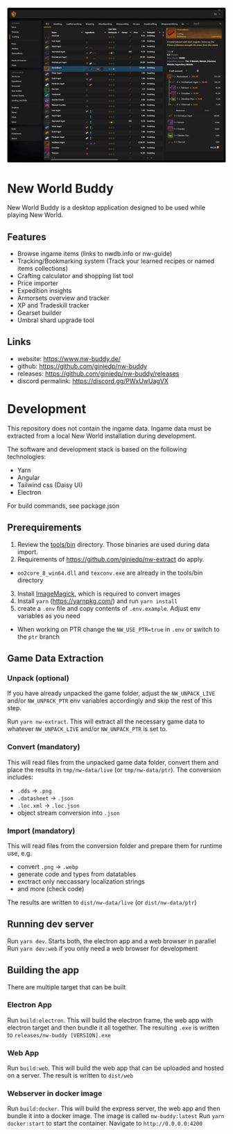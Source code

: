 ![New World Buddy](./docs/screenshots/nw-buddy-1.png)

# New World Buddy

New World Buddy is a desktop application designed to be used while playing New World.

## Features

- Browse ingame items (links to nwdb.info or nw-guide)
- Tracking/Bookmarking system (Track your learned recipes or named items collections)
- Crafting calculator and shopping list tool
- Price importer
- Expedition insights
- Armorsets overview and tracker
- XP and Tradeskill tracker
- Gearset builder
- Umbral shard upgrade tool

## Links

- website: https://www.nw-buddy.de/
- github: https://github.com/giniedp/nw-buddy
- releases: https://github.com/giniedp/nw-buddy/releases
- discord permalink: https://discord.gg/PWxUwUagVX 


# Development

This repository does not contain the ingame data. Ingame data must be extracted from a local New World installation during development.

The software and development stack is based on the following technologies:

- Yarn
- Angular
- Tailwind css (Daisy UI)
- Electron

For build commands, see package.json

## Prerequirements

1. Review the [tools/bin](tools/bin) directory. Those binaries are used during data import.
2. Requirements of https://github.com/giniedp/nw-extract do apply.
  - `oo2core_8_win64.dll` and `texconv.exe` are already in the tools/bin directory
3. Install [ImageMagick](https://imagemagick.org/), which is required to convert images
4. Install `yarn` (https://yarnpkg.com/) and run `yarn install`
5. create a `.env` file and copy contents of `.env.example`. Adjust env variables as you need
  - When working on PTR change the `NW_USE_PTR=true` in `.env` or switch to the `ptr` branch

## Game Data Extraction

### Unpack (optional)

If you have already unpacked the game folder, adjust the `NW_UNPACK_LIVE` and/or `NW_UNPACK_PTR` env variables accordingly and skip the rest of this step.

Run `yarn nw-extract`. This will extract all the necessary game data to whatever `NW_UNPACK_LIVE` and/or `NW_UNPACK_PTR` is set to.

### Convert (mandatory)
This will read files from the unpacked game data folder, convert them and place the results in `tmp/nw-data/live` (or `tmp/nw-data/ptr`). The conversion includes:

- `.dds` -> `.png`
- `.datasheet` -> `.json`
- `.loc.xml` -> `.loc.json`
- object stream conversion into `.json`

### Import (mandatory)
This will read files from the conversion folder and prepare them for runtime use, e.g.
- convert `.png` -> `.webp`
- generate code and types from datatables
- exctract only neccassary localization strings
- and more (check code)

The results are written to `dist/nw-data/live` (or `dist/nw-data/ptr`)

## Running dev server

Run `yarn dev`. Starts both, the electron app and a web browser in parallel
Run `yarn dev:web` if you only need a web browser for development

## Building the app

There are multiple target that can be built

### Electron App
Run `build:electron`. This will build the electron frame, the web app with electron target and then bundle it all together. The resulting `.exe` is written to `releases/nw-buddy [VERSION].exe`

### Web App
Run `build:web`. This will build the web app that can be uploaded and hosted on a server. The result is written to `dist/web`

### Webserver in docker image
Run `build:docker`. This will build the express server, the web app and then bundle it into a docker image. The image is called `nw-buddy:latest`
Run `yarn docker:start` to start the container. Navigate to `http://0.0.0.0:4200`
